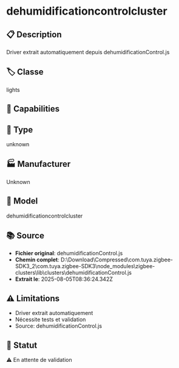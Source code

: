 # dehumidificationcontrolcluster

## 📋 Description
Driver extrait automatiquement depuis dehumidificationControl.js

## 🏷️ Classe
lights

## 🔧 Capabilities


## 📡 Type
unknown

## 🏭 Manufacturer
Unknown

## 📱 Model
dehumidificationcontrolcluster

## 📚 Source
- **Fichier original**: dehumidificationControl.js
- **Chemin complet**: D:\Download\Compressed\com.tuya.zigbee-SDK3_2\com.tuya.zigbee-SDK3\node_modules\zigbee-clusters\lib\clusters\dehumidificationControl.js
- **Extrait le**: 2025-08-05T08:36:24.342Z

## ⚠️ Limitations
- Driver extrait automatiquement
- Nécessite tests et validation
- Source: dehumidificationControl.js

## 🚀 Statut
⚠️ En attente de validation
